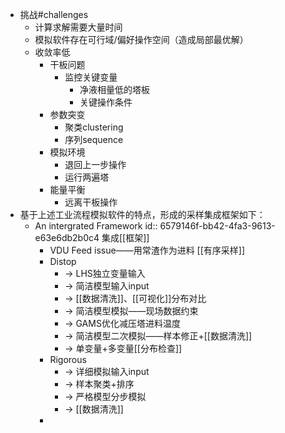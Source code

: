 - 挑战#challenges
	- 计算求解需要大量时间
	- 模拟软件存在可行域/偏好操作空间（造成局部最优解）
	- 收敛率低
		- 干板问题
			- 监控关键变量
				- 净液相量低的塔板
				- 关键操作条件
		- 参数突变
			- 聚类clustering
			- 序列sequence
		- 模拟环境
			- 退回上一步操作
			- 运行两遍塔
		- 能量平衡
			- 远离干板操作
- 基于上述工业流程模拟软件的特点，形成的采样集成框架如下：
	- An intergrated Framework
	  id:: 6579146f-bb42-4fa3-9613-e63e6db2b0c4
	  集成[[框架]]
		- VDU Feed issue——用常渣作为进料
		  [[有序采样]]
		- Distop
			- → LHS独立变量输入
			- → 简洁模型输入input
			- → [[数据清洗]]、[[可视化]]分布对比
			- → 简洁模型模拟——现场数据约束
			- → GAMS优化减压塔进料温度
			- → 简洁模型二次模拟——样本修正+[[数据清洗]]
			- → 单变量+多变量[[分布检查]]
		- Rigorous
			- → 详细模拟输入input
			- → 样本聚类+排序
			- → 严格模型分步模拟
			- → [[数据清洗]]
		-